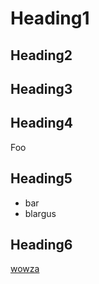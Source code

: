 # Heading1


## Heading2
## Heading3
## Heading4

Foo


## Heading5

- bar
- blargus



## Heading6

[wowza](https://github.com/jtrussell/bedecked)
